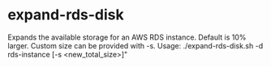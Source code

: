 # expand-rds-disk
Expands the available storage for an AWS RDS instance.  Default is 10% larger.  Custom size can be provided with -s.
Usage: ./expand-rds-disk.sh -d rds-instance [-s <new_total_size>]"
